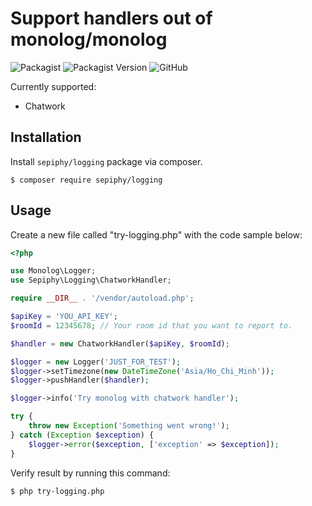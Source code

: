# Support handlers out of monolog/monolog

![Packagist](https://img.shields.io/packagist/dt/sepiphy/logging.svg)
![Packagist Version](https://img.shields.io/packagist/v/sepiphy/logging.svg?label=version)
![GitHub](https://img.shields.io/github/license/sepiphy/logging.svg)

Currently supported:
- Chatwork

## Installation

Install `sepiphy/logging` package via composer.

    $ composer require sepiphy/logging

## Usage

Create a new file called "try-logging.php" with the code sample below:

```php
<?php

use Monolog\Logger;
use Sepiphy\Logging\ChatworkHandler;

require __DIR__ . '/vendor/autoload.php';

$apiKey = 'YOU_API_KEY';
$roomId = 12345678; // Your room id that you want to report to.

$handler = new ChatworkHandler($apiKey, $roomId);

$logger = new Logger('JUST_FOR_TEST');
$logger->setTimezone(new DateTimeZone('Asia/Ho_Chi_Minh'));
$logger->pushHandler($handler);

$logger->info('Try monolog with chatwork handler');

try {
    throw new Exception('Something went wrong!');
} catch (Exception $exception) {
    $logger->error($exception, ['exception' => $exception]);
}

```

Verify result by running this command:

    $ php try-logging.php
